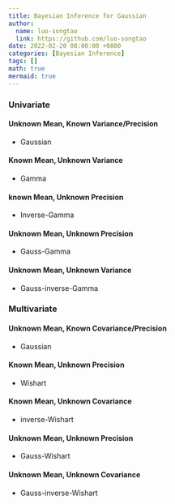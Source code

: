```yaml
---
title: Bayesian Inference for Gaussian
author:
  name: luo-songtao
  link: https://github.com/luo-songtao
date: 2022-02-20 08:00:00 +0800
categories: [Bayesian Inference]
tags: []
math: true
mermaid: true
---
```



### Univariate
#### Unknown Mean, Known Variance/Precision

- Gaussian

#### Known Mean, Unknown Variance

- Gamma

#### known Mean, Unknown Precision

- Inverse-Gamma

#### Unknown Mean, Unknown Precision

- Gauss-Gamma

#### Unknown Mean, Unknown Variance

- Gauss-inverse-Gamma

### Multivariate

#### Unknown Mean, Known Covariance/Precision

- Gaussian

#### Known Mean, Unknown Precision

- Wishart

#### Known Mean, Unknown Covariance

- inverse-Wishart

#### Unknown Mean, Unknown Precision

- Gauss-Wishart

#### Unknown Mean, Unknown Covariance

- Gauss-inverse-Wishart
